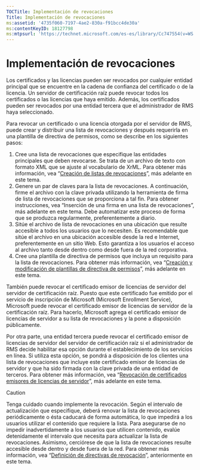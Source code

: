 ```yaml
---
TOCTitle: Implementación de revocaciones
Title: Implementación de revocaciones
ms:assetid: '4735f060-7197-4ae2-830a-f91bcc4de30a'
ms:contentKeyID: 18127798
ms:mtpsurl: 'https://technet.microsoft.com/es-es/library/Cc747554(v=WS.10)'
---
```


Implementación de revocaciones
==============================

Los certificados y las licencias pueden ser revocados por cualquier entidad principal que se encuentre en la cadena de confianza del certificado o de la licencia. Un servidor de certificación raíz puede revocar todos los certificados o las licencias que haya emitido. Además, los certificados pueden ser revocados por una entidad tercera que el administrador de RMS haya seleccionado.

Para revocar un certificado o una licencia otorgada por el servidor de RMS, puede crear y distribuir una lista de revocaciones y después requerirla en una plantilla de directiva de permisos, como se describe en los siguientes pasos:

1.  Cree una lista de revocaciones que especifique las entidades principales que deben revocarse. Se trata de un archivo de texto con formato XML que se ajuste al vocabulario de XrML. Para obtener más información, vea “[Creación de listas de revocaciones](https://technet.microsoft.com/1ef75199-3344-4225-84de-a863a777696a)”, más adelante en este tema.
2.  Genere un par de claves para la lista de revocaciones. A continuación, firme el archivo con la clave privada utilizando la herramienta de firma de lista de revocaciones que se proporciona a tal fin. Para obtener instrucciones, vea “Inserción de una firma en una lista de revocaciones”, más adelante en este tema. Debe automatizar este proceso de forma que se produzca regularmente, preferentemente a diario.
3.  Sitúe el archivo de lista de revocaciones en una ubicación que resulte accesible a todos los usuarios que lo necesiten. Es recomendable que sitúe el archivo en una ubicación accesible desde la red e Internet, preferentemente en un sitio Web. Esto garantiza a los usuarios el acceso al archivo tanto desde dentro como desde fuera de la red corporativa.
4.  Cree una plantilla de directiva de permisos que incluya un requisito para la lista de revocaciones. Para obtener más información, vea “[Creación y modificación de plantillas de directiva de permisos](https://technet.microsoft.com/6014176f-ef71-4d29-b3e3-da129c18563d)”, más adelante en este tema.

También puede revocar el certificado emisor de licencias de servidor del servidor de certificación raíz. Puesto que este certificado fue emitido por el servicio de inscripción de Microsoft (Microsoft Enrollment Service), Microsoft puede revocar el certificado emisor de licencias de servidor de la certificación raíz. Para hacerlo, Microsoft agrega el certificado emisor de licencias de servidor a su lista de revocaciones y la pone a disposición públicamente.

Por otra parte, una entidad tercera puede revocar el certificado emisor de licencias de servidor del servidor de certificación raíz si el administrador de RMS decide habilitar esa opción durante el establecimiento de los servicios en línea. Si utiliza esta opción, se pondrá a disposición de los clientes una lista de revocaciones que incluye este certificado emisor de licencias de servidor y que ha sido firmada con la clave privada de una entidad de terceros. Para obtener más información, vea “[Revocación de certificados emisores de licencias de servidor](https://technet.microsoft.com/8020861d-d196-4431-8282-044675ef5616)”, más adelante en este tema.

> [!CAUTION]
> Tenga cuidado cuando implemente la revocación. Según el intervalo de actualización que especifique, deberá renovar la lista de revocaciones periódicamente o ésta caducará de forma automática, lo que impedirá a los usuarios utilizar el contenido que requiere la lista. Para asegurarse de no impedir inadvertidamente a los usuarios que utilicen contenido, evalúe detenidamente el intervalo que necesita para actualizar la lista de revocaciones. Asimismo, cerciórese de que la lista de revocaciones resulte accesible desde dentro y desde fuera de la red. Para obtener más información, vea “[Definición de directivas de revocación](https://technet.microsoft.com/e2fffe9f-def7-439b-a8aa-43f8a065813d)”, anteriormente en este tema. 
